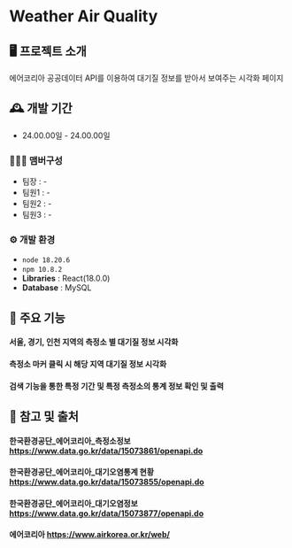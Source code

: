 # Weather Air Quality

## 🖥️ 프로젝트 소개
에어코리아 공공데이터 API를 이용하여 대기질 정보를 받아서 보여주는 시각화 페이지
<br>

## 🕰️ 개발 기간
* 24.00.00일 - 24.00.00일

### 🧑‍🤝‍🧑 맴버구성
 - 팀장  : -
 - 팀원1 : -
 - 팀원2 : -
 - 팀원3 : -

### ⚙️ 개발 환경
- `node 18.20.6`
- `npm 10.8.2`
- **Libraries** : React(18.0.0)
- **Database** : MySQL

## 📌 주요 기능
#### 서울, 경기, 인천 지역의 측정소 별 대기질 정보 시각화
#### 측정소 마커 클릭 시 해당 지역 대기질 정보 시각화
#### 검색 기능을 통한 특정 기간 및 특정 측정소의 통계 정보 확인 및 출력


## 👀 참고 및 출처 
#### 한국환경공단_에어코리아_측정소정보 https://www.data.go.kr/data/15073861/openapi.do
#### 한국환경공단_에어코리아_대기오염통계 현황 https://www.data.go.kr/data/15073855/openapi.do
#### 한국환경공단_에어코리아_대기오염정보 https://www.data.go.kr/data/15073877/openapi.do
#### 에어코리아 https://www.airkorea.or.kr/web/
